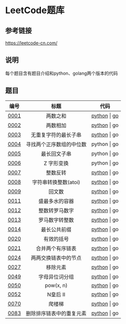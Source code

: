 # LeetCode题库

## 参考链接
	
https://leetcode-cn.com/

## 说明 
每个题目含有题目介绍和python、golang两个版本的代码

## 题目
|编号|标题|代码|
|:----:|:----:|:----:|
|[0001](0001_两数之和)|两数之和|[python](0001_两数之和/main.py) &#124; [go](0001_两数之和/main.go)|
|[0002](0002_两数相加)|两数相加|[python](0002_两数相加/main.py) &#124; go|
|[0003](0003_无重复字符的最长子串)|无重复字符的最长子串|[python](0003_无重复字符的最长子串/main.py) &#124; go|
|[0004](0004_寻找两个正序数组的中位数)|寻找两个正序数组的中位数|python &#124; go|
|[0005](0005_最长回文子串)|最长回文子串|python &#124; go|
|[0006](0006_Z字形变换)|Z 字形变换|python &#124; go|
|[0007](0007_整数反转)|整数反转|[python](0007_整数反转/main.py) &#124; go|
|[0008](0008_字符串转换整数)|字符串转换整数(atoi)|[python](0008_字符串转换整数/main.py) &#124; go|
|[0009](0009_回文数)|回文数|[python](0009_回文数/main.py) &#124; go|
|[0011](0011_盛最多水的容器)|盛最多水的容器|[python](0011_盛最多水的容器/main.py) &#124; go|
|[0012](0012_整数转罗马数字)|整数转罗马数字|[python](0012_整数转罗马数字/main.py) &#124; go|
|[0013](0013_罗马数字转整数)|罗马数字转整数|[python](0013_罗马数字转整数/main.py) &#124; go|
|[0014](0014_最长公共前缀)|最长公共前缀|[python](0014_最长公共前缀/main.py) &#124; go|
|[0020](0020_有效的括号)|有效的括号|[python](0020_有效的括号/main.py) &#124; go|
|[0021](0021_合并两个有序链表)|合并两个有序链表|[python](0021_合并两个有序链表/main.py) &#124; go|
|[0024](0024_两两交换链表中的节点)|两两交换链表中的节点|[python](0024_两两交换链表中的节点/main.py) &#124; go|
|[0027](0027_移除元素)|移除元素|[python](0027_移除元素/main.py) &#124; go|
|[0049](0049_字母异位词分组)|字母异位词分组|[python](0049_字母异位词分组/main.py) &#124; go|
|[0050](0050_powx-n)|pow(x, n)|[python](0050_powx-n/main.py) &#124; go|
|[0052](0052_N皇后_II)|N皇后 II|[python](0052_N皇后_II/main.py) &#124; go|
|[0070](0070_爬楼梯)|爬楼梯|[python](0070_爬楼梯/main.py) &#124; go|
|[0083](0083_删除排序链表中的重复元素)|删除排序链表中的重复元素|[python](0083_删除排序链表中的重复元素/main.py) &#124; go|

